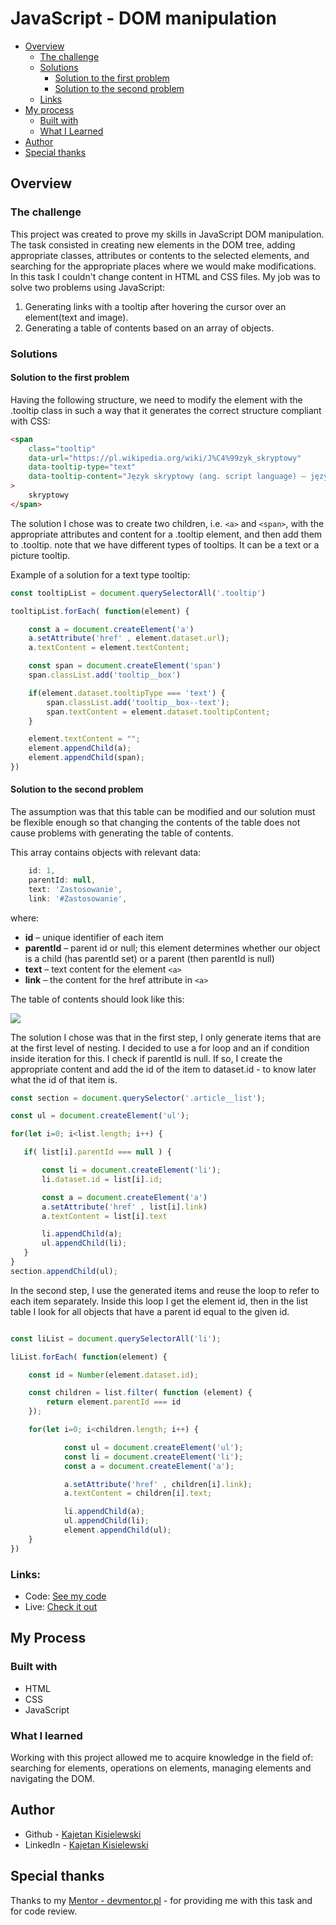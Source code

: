# JavaScript - DOM manipulation

- [Overview](#overview)
  - [The challenge](#the-challenge)
  - [Solutions](#solutions)
    - [Solution to the first problem](#solution-to-the-first-problem)
    - [Solution to the second problem](#solution-to-the-second-problem)
  - [Links](#links)
- [My process](#my-process)
  - [Built with](#built-with)
  - [What I Learned](#what-i-learned)
- [Author](#author)
- [Special thanks](#special-thanks)


## Overview

### The challenge

This project was created to prove my skills in JavaScript DOM manipulation.
The task consisted in creating new elements in the DOM tree, adding appropriate classes, attributes or contents to the selected elements, and searching for the appropriate places where we would make modifications. In this task I couldn't change content in HTML and CSS files. My job was to solve two problems using JavaScript:

1. Generating links with a tooltip after hovering the cursor over an element(text and image).
2. Generating a table of contents based on an array of objects.

### Solutions

#### Solution to the first problem

Having the following structure, we need to modify the element with the .tooltip class in such a way that it generates the correct structure compliant with CSS:

````html
<span
    class="tooltip"
    data-url="https://pl.wikipedia.org/wiki/J%C4%99zyk_skryptowy"
    data-tooltip-type="text"
    data-tooltip-content="Język skryptowy (ang. script language) – język programowania obsługujący skrypty[1]. Często służący do kontrolowania określonej aplikacji."
>
    skryptowy
</span>
````

The solution I chose was to create two children, i.e. `<a>` and `<span>`, with the appropriate attributes and content for a .tooltip element, and then add them to .tooltip. note that we have different types of tooltips. It can be a text or a picture tooltip.


Example of a solution for a text type tooltip:
````js
const tooltipList = document.querySelectorAll('.tooltip')

tooltipList.forEach( function(element) {

    const a = document.createElement('a')
    a.setAttribute('href' , element.dataset.url);
    a.textContent = element.textContent;

    const span = document.createElement('span')
    span.classList.add('tooltip__box')

    if(element.dataset.tooltipType === 'text') {
        span.classList.add('tooltip__box--text');
        span.textContent = element.dataset.tooltipContent;
    }

    element.textContent = "";
    element.appendChild(a);
    element.appendChild(span);
})
````

#### Solution to the second problem

The assumption was that this table can be modified and our solution must be flexible enough so that changing the contents of the table does not cause problems with generating the table of contents.


This array contains objects with relevant data:
````js
    id: 1,
    parentId: null,
    text: 'Zastosowanie',
    link: '#Zastosowanie',
````

where:

* **id** – unique identifier of each item
* **parentId** – parent id or null; this element determines whether our object is a child (has parentId set) or a parent (then parentId is null)
* **text** – text content for the element `<a>`
* **link** – the content for the href attribute in `<a>`

The table of contents should look like this:

![](./assets/img/example2.png)

 The solution I chose was that in the first step, I only generate items that are at the first level of nesting. I decided to use a for loop and an if condition inside iteration for this. I check if parentId is null. If so, I create the appropriate content and add the id of the item to dataset.id - to know later what the id of that item is.

 ````js
const section = document.querySelector('.article__list');

const ul = document.createElement('ul');

for(let i=0; i<list.length; i++) {

    if( list[i].parentId === null ) {

        const li = document.createElement('li');
        li.dataset.id = list[i].id;

        const a = document.createElement('a')
        a.setAttribute('href' , list[i].link)
        a.textContent = list[i].text

        li.appendChild(a);
        ul.appendChild(li);
    }
}
section.appendChild(ul);
 ````

In the second step, I use the generated items and reuse the loop to refer to each item separately. Inside this loop I get the element id, then in the list table I look for all objects that have a parent id equal to the given id.

````js

const liList = document.querySelectorAll('li');

liList.forEach( function(element) {

    const id = Number(element.dataset.id);

    const children = list.filter( function (element) {
        return element.parentId === id
    });

    for(let i=0; i<children.length; i++) {

            const ul = document.createElement('ul');
            const li = document.createElement('li');
            const a = document.createElement('a');

            a.setAttribute('href' , children[i].link);
            a.textContent = children[i].text;

            li.appendChild(a);
            ul.appendChild(li);
            element.appendChild(ul);
    }
})
````

### Links:

- Code: [See my code]()
- Live: [Check it out]()

## My Process

### Built with

- HTML
- CSS
- JavaScript


### What I learned

Working with this project allowed me to acquire knowledge in the field of: searching for elements, operations on elements, managing elements and navigating the DOM.

## Author

- Github - [Kajetan Kisielewski](https://github.com/KajetanKisielewski)
- LinkedIn - [Kajetan Kisielewski](https://www.linkedin.com/in/kajetan-kisielewski-157b60208/)

## Special thanks

Thanks to my [Mentor - devmentor.pl](https://devmentor.pl/) - for providing me with this task and for code review.



